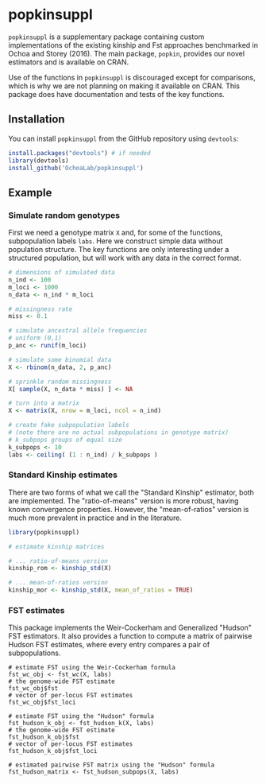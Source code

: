 # popkinsuppl

`popkinsuppl` is a supplementary package containing custom implementations of the existing kinship and Fst approaches benchmarked in Ochoa and Storey (2016).
The main package, `popkin`, provides our novel estimators and is available on CRAN.

Use of the functions in `popkinsuppl` is discouraged except for comparisons, which is why we are not planning on making it available on CRAN.
This package does have documentation and tests of the key functions.

## Installation

You can install `popkinsuppl` from the GitHub repository using `devtools`:
```R
install.packages("devtools") # if needed
library(devtools)
install_github('OchoaLab/popkinsuppl')
```

## Example

### Simulate random genotypes

First we need a genotype matrix `X` and, for some of the functions, subpopulation labels `labs`.
Here we construct simple data without population structure.
The key functions are only interesting under a structured population, but will work with any data in the correct format.

```R
# dimensions of simulated data
n_ind <- 100
m_loci <- 1000
n_data <- n_ind * m_loci

# missingness rate
miss <- 0.1

# simulate ancestral allele frequencies
# uniform (0,1)
p_anc <- runif(m_loci)

# simulate some binomial data
X <- rbinom(n_data, 2, p_anc)

# sprinkle random missingness
X[ sample(X, n_data * miss) ] <- NA

# turn into a matrix
X <- matrix(X, nrow = m_loci, ncol = n_ind)

# create fake subpopulation labels
# (note there are no actual subpopulations in genotype matrix)
# k_subpops groups of equal size
k_subpops <- 10
labs <- ceiling( (1 : n_ind) / k_subpops )
```

### Standard Kinship estimates

There are two forms of what we call the "Standard Kinship" estimator, both are implemented.
The "ratio-of-means" version is more robust, having known convergence properties.
However, the "mean-of-ratios" version is much more prevalent in practice and in the literature.

```R
library(popkinsuppl)

# estimate kinship matrices

# ... ratio-of-means version
kinship_rom <- kinship_std(X)

# ... mean-of-ratios version
kinship_mor <- kinship_std(X, mean_of_ratios = TRUE)
```

### FST estimates

This package implements the Weir-Cockerham and Generalized "Hudson" FST estimators.
It also provides a function to compute a matrix of pairwise Hudson FST estimates, where every entry compares a pair of subpopulations.

```{R}
# estimate FST using the Weir-Cockerham formula
fst_wc_obj <- fst_wc(X, labs)
# the genome-wide FST estimate
fst_wc_obj$fst
# vector of per-locus FST estimates
fst_wc_obj$fst_loci

# estimate FST using the "Hudson" formula
fst_hudson_k_obj <- fst_hudson_k(X, labs)
# the genome-wide FST estimate
fst_hudson_k_obj$fst
# vector of per-locus FST estimates
fst_hudson_k_obj$fst_loci

# estimated pairwise FST matrix using the "Hudson" formula
fst_hudson_matrix <- fst_hudson_subpops(X, labs)
```

